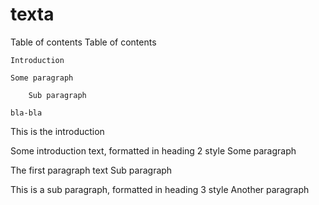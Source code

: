 # texta
Table of contents
Table of contents

    Introduction

    Some paragraph

        Sub paragraph

    bla-bla

This is the introduction

Some introduction text, formatted in heading 2 style
Some paragraph

The first paragraph text
Sub paragraph

This is a sub paragraph, formatted in heading 3 style
Another paragraph
